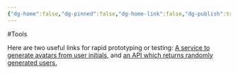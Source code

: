 ```yaml
---
{"dg-home":false,"dg-pinned":false,"dg-home-link":false,"dg-publish":true,"tags":["dgblip"],"created-date":"2019-08-20T00:00:00","disabled rules":["yaml-title","yaml-title-alias","file-name-heading"],"title":"philipp @ 2019-08-20","dg-permalink":"2019/08/20/ui-avatars/","updated-date":"2025-04-30T22:27:35","dg-path":"blips/2019-08-20-ui-avatars.md","permalink":"/2019/08/20/ui-avatars/","dgPassFrontmatter":true}
---
```



#Tools

Here are two useful links for rapid prototyping or testing: [A service to generate avatars from user initials](https://ui-avatars.com/), and [an API which returns randomly generated users.](https://randomuser.me/)



